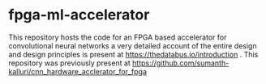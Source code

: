 # fpga-ml-accelerator
This repository hosts the code for an FPGA based accelerator for convolutional neural networks 
a very detailed account of the entire design and design principles is present at https://thedatabus.io/introduction . 
This repository was previously present at https://github.com/sumanth-kalluri/cnn_hardware_acclerator_for_fpga

